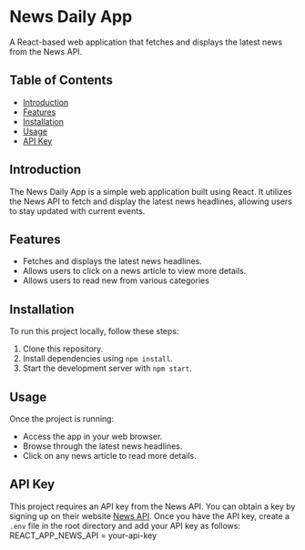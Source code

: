 # News Daily App

A React-based web application that fetches and displays the latest news from the News API.

## Table of Contents
- [Introduction](#introduction)
- [Features](#features)
- [Installation](#installation)
- [Usage](#usage)
- [API Key](#api-key)

## Introduction
The News Daily App is a simple web application built using React. It utilizes the News API to fetch and display the latest news headlines, allowing users to stay updated with current events.

## Features
- Fetches and displays the latest news headlines.
- Allows users to click on a news article to view more details.
- Allows users to read new from various categories

## Installation
To run this project locally, follow these steps:
1. Clone this repository.
2. Install dependencies using `npm install`.
3. Start the development server with `npm start`.

## Usage
Once the project is running:
- Access the app in your web browser.
- Browse through the latest news headlines.
- Click on any news article to read more details.

## API Key
This project requires an API key from the News API. You can obtain a key by signing up on their website [News API](https://newsapi.org/). Once you have the API key, create a `.env` file in the root directory and add your API key as follows:
REACT_APP_NEWS_API = your-api-key